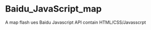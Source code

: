 Baidu_JavaScript_map
====================

A map flash ues Baidu Javascript API contain HTML/CSS/Javasscrpt
